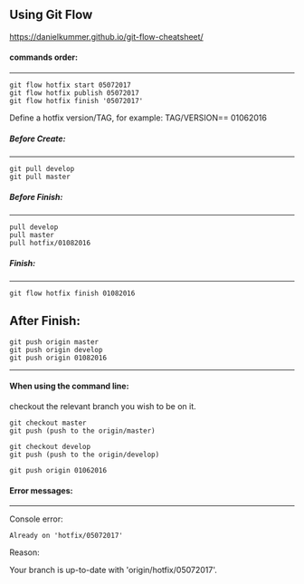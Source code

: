 Using Git Flow
--------------

https://danielkummer.github.io/git-flow-cheatsheet/


#### commands order:
----------
    git flow hotfix start 05072017
    git flow hotfix publish 05072017
    git flow hotfix finish '05072017'


Define a hotfix version/TAG, for example: TAG/VERSION== 01062016

##### Before Create:
-------

    git pull develop
    git pull master


##### Before Finish:
-------
    pull develop
    pull master
    pull hotfix/01082016

##### Finish:
------
    git flow hotfix finish 01082016

After Finish:
-------------
    git push origin master
    git push origin develop
    git push origin 01082016


-------------------------------------------------------------------------------

#### When using the command line:

checkout the relevant branch you wish to be on it.

    git checkout master
    git push (push to the origin/master)

    git checkout develop
    git push (push to the origin/develop)

    git push origin 01062016

#### Error messages:
-------
Console error: 

    Already on 'hotfix/05072017'

Reason:

Your branch is up-to-date with 'origin/hotfix/05072017'.


